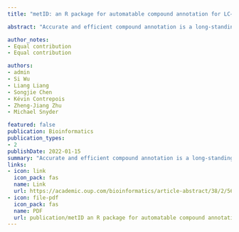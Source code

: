 ```yaml
---
title: "metID: an R package for automatable compound annotation for LC− MS-based data"

abstract: "Accurate and efficient compound annotation is a long-standing challenge for LC–MS-based data (e.g. untargeted metabolomics and exposomics). Substantial efforts have been devoted to overcoming this obstacle, whereas current tools are limited by the sources of spectral information used (in-house and public databases) and are not automated and streamlined. Therefore, we developed metID, an R package that combines information from all major databases for comprehensive and streamlined compound annotation. metID is a flexible, simple and powerful tool that can be installed on all platforms, allowing the compound annotation process to be fully automatic and reproducible. A detailed tutorial and a case study are provided in Supplementary Materials."

author_notes:
- Equal contribution
- Equal contribution

authors:
- admin
- Si Wu
- Liang Liang
- Songjie Chen
- Kévin Contrepois
- Zheng-Jiang Zhu
- Michael Snyder

featured: false
publication: Bioinformatics
publication_types:
- 2
publishDate: 2022-01-15
summary: "Accurate and efficient compound annotation is a long-standing challenge for LC–MS-based data (e.g. untargeted metabolomics and exposomics). Substantial efforts have been devoted to overcoming this obstacle, whereas current tools are limited by the sources of spectral information used (in-house and public databases) and are not automated and streamlined. Therefore, we developed metID, an R package that combines information from all major databases for comprehensive and streamlined compound annotation. metID is a flexible, simple and powerful tool that can be installed on all platforms, allowing the compound annotation process to be fully automatic and reproducible. A detailed tutorial and a case study are provided in Supplementary Materials."
links:
- icon: link
  icon_pack: fas
  name: Link
  url: https://academic.oup.com/bioinformatics/article-abstract/38/2/568/6357695
- icon: file-pdf
  icon_pack: fas
  name: PDF
  url: publication/metID an R package for automatable compound annotation for LC2MS-based data.pdf
---
```

